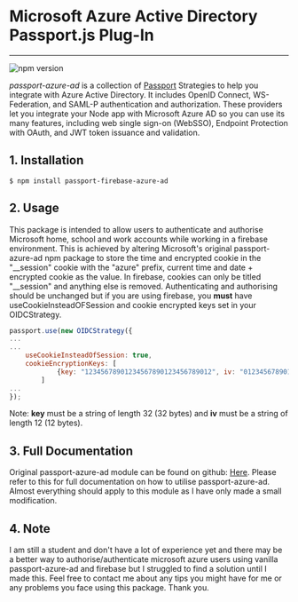 
# Microsoft Azure Active Directory Passport.js Plug-In

---
    
![npm version](https://img.shields.io/npm/v/passport-firebase-azure-ad.svg?style=for-the-badge&logo=appveyor&color=green)


_passport-azure-ad_ is a collection of [Passport](http://passportjs.org/) Strategies 
to help you integrate with Azure Active Directory. It includes OpenID Connect, 
WS-Federation, and SAML-P authentication and authorization. These providers let you 
integrate your Node app with Microsoft Azure AD so you can use its many features, 
including web single sign-on (WebSSO), Endpoint Protection with OAuth, and JWT token 
issuance and validation.

## 1. Installation

    $ npm install passport-firebase-azure-ad

## 2. Usage

This package is intended to allow users to authenticate and authorise Microsoft home, school and work accounts while working in a firebase environment. This is achieved by altering Microsoft's original passport-azure-ad npm package to store the time and encrypted cookie in the "\__session" cookie with the "azure" prefix, current time and date + encrypted cookie as the value. In firebase, cookies can only be titled "\__session" and anything else is removed.  Authenticating and authorising should be unchanged but if you are using firebase, you __must__ have useCookieInsteadOFSession and cookie encrypted keys set in your OIDCStrategy.

```javascript 
passport.use(new OIDCStrategy({
...
...
    useCookieInsteadOfSession: true,
    cookieEncryptionKeys: [
            {key: "12345678901234567890123456789012", iv: "012345678901"}
        ]
...
});
```
Note: __key__ must be a string of length 32 (32 bytes) and __iv__ must be a string of length 12 (12 bytes).

## 3. Full Documentation
Original passport-azure-ad module can be found on github: [Here](https://github.com/AzureAD/passport-azure-ad).
Please refer to this for full documentation on how to utilise passport-azure-ad. Almost everything should apply to this module as I have only made a small modification. 

## 4. Note
I am still a student and don't have a lot of experience yet and there may be a better way to authorise/authenticate microsoft azure users using vanilla passport-azure-ad and firebase but I struggled to find a solution until I made this. Feel free to contact me about any tips you might have for me or any problems you face using this package. Thank you.
